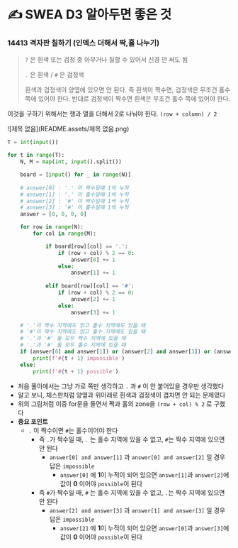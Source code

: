 # ✍️ SWEA D3 알아두면 좋은 것



### 14413 격자판 칠하기 (인덱스 더해서 짝,홀 나누기)

> `?` 은 흰색 또는 검정 중 아무거나 칠할 수 있어서 신경 안 써도 됨
>
> `.` 은 흰색 / `#` 은 검정색
>
> 흰색과 검정색이 양옆에 있으면 안 된다. 즉 흰색이 짝수면, 검정색은 무조건 홀수 쪽에 있어야 한다. 반대로 검정색이 짝수면 흰색은 무조건 홀수 쪽에 있어야 한다.

이것을 구하기 위해서는 행과 열을 더해서 2로 나눠야 한다. `(row + column) / 2`

![제목 없음](README.assets/제목 없음.png)

```python
T = int(input())

for t in range(T):
    N, M = map(int, input().split())

    board = [input() for _ in range(N)]
    
    # answer[0] : '.' 이 짝수일때 1씩 누적
    # answer[1] : '.' 이 홀수일때 1씩 누적
    # answer[2] : '#' 이 짝수일때 1씩 누적
    # answer[3] : '#' 이 홀수일때 1씩 누적
    answer = [0, 0, 0, 0]

    for row in range(N):
        for col in range(M):

            if board[row][col] == '.':
                if (row + col) % 2 == 0:
                    answer[0] += 1
                else:
                    answer[1] += 1
            
            elif board[row][col] == '#':
                if (row + col) % 2 == 0:
                    answer[2] += 1
                else:
                    answer[3] += 1

    # '.'이 짝수 지역에도 있고 홀수 지역에도 있을 때
    # '#'이 짝수 지역에도 있고 홀수 지역에도 있을 때
    # '.'과 '#' 둘 모두 짝수 지역에 있을 때
    # '.'과 '#' 둘 모두 홀수 지역에 있을 때
    if (answer[0] and answer[1]) or (answer[2] and answer[3]) or (answer[0] and answer[2]) or (answer[1] and answer[3]):
        print(f'#{t + 1} impossible')
    else:
        print(f'#{t + 1} possible')
```

- 처음 풀이에서는 그냥 가로 쪽만 생각하고 `.` 과 `#` 이 안 붙어있을 경우만 생각했다
- 알고 보니, 체스판처럼 양옆과 위아래로 흰색과 검정색이 겹치면 안 되는 문제였다
- 위의 그림처럼 이중 for문을 돌면서 짝과 홀의 zone을 `(row + col) % 2` 로 구했다
- **중요 포인트**
  - `.` 이 짝수이면 `#`는 홀수이어야 한다
    - 즉 `.`가 짝수일 때, `.` 는 홀수 지역에 있을 수 없고, `#`는 짝수 지역에 있으면 안 된다
      - `answer[0] and answer[1]` 과 `answer[0] and answer[2]` 일 경우 답은 `impossible`
        - `answer[0]` 에 **1**이 누적이 되어 있으면 `answer[1]`과 `answer[2]`에 값이 **0** 이어야 `possible`이 된다
    - 즉 `#`가 짝수일 때, `#` 는 홀수 지역에 있을 수 없고, `.`는 짝수 지역에 있으면 안 된다
      - `answer[2] and answer[3]` 과 `answer[1] and answer[3]` 일 경우 답은 `impossible`
        - `answer[2]` 에 **1**이 누적이 되어 있으면 `answer[0]`과 `answer[3]`에 값이 **0** 이어야 `possible`이 된다